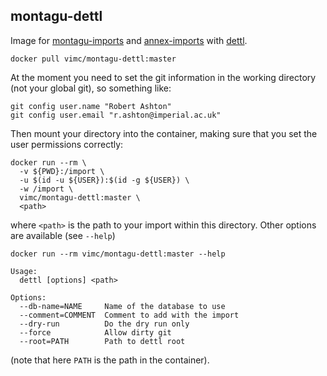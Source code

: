 ## montagu-dettl

Image for [montagu-imports](https://github.com/vimc/montagu-imports) and [annex-imports](https://github.com/vimc/annex-imports) with [dettl](https://github.com/vimc/dettl).

```
docker pull vimc/montagu-dettl:master
```

At the moment you need to set the git information in the working directory (not your global git), so something like:

```
git config user.name "Robert Ashton"
git config user.email "r.ashton@imperial.ac.uk"
```

Then mount your directory into the container, making sure that you set the user permissions correctly:

```
docker run --rm \
  -v ${PWD}:/import \
  -u $(id -u ${USER}):$(id -g ${USER}) \
  -w /import \
  vimc/montagu-dettl:master \
  <path>
```

where `<path>` is the path to your import within this directory.  Other options are available (see `--help`)

```
docker run --rm vimc/montagu-dettl:master --help
```
```
Usage:
  dettl [options] <path>

Options:
  --db-name=NAME     Name of the database to use
  --comment=COMMENT  Comment to add with the import
  --dry-run          Do the dry run only
  --force            Allow dirty git
  --root=PATH        Path to dettl root
```

(note that here `PATH` is the path in the container).

